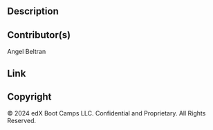 ## Description

## Contributor(s)
Angel Beltran 

## Link 

## Copyright 
© 2024 edX Boot Camps LLC. Confidential and Proprietary. All Rights Reserved.
